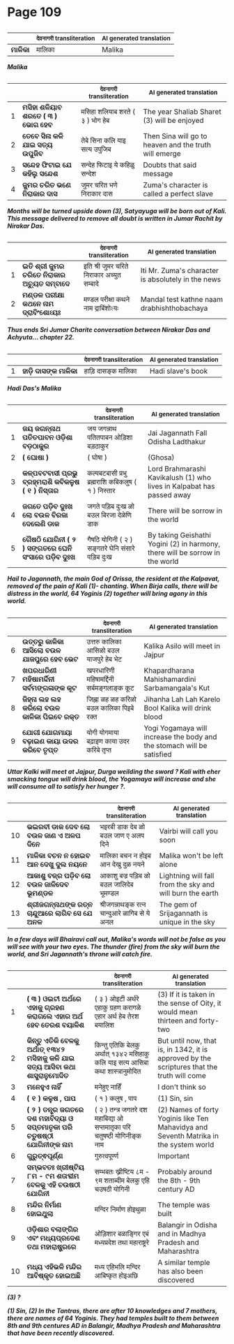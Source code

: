 # Page 109
## 
| | <sub>देवनागरी transliteration</sub> | <sub>AI generated translation</sub> |
| --- | --- | ---|
| **ମାଳିକା** | मालिका | Malika | <!-- Block 1 -->
<!-- Section [1],  -->
<!-- Placeholder for translation. Place text between the underscores(_) and with no leading or trailing spaces. -->
**_Malika_**


## 
| | | <sub>देवनागरी transliteration</sub> | <sub>AI generated translation</sub> |
| --- | --- | --- | ---|
| 1 | **ମସିହା ଶଳିୟାବ ଶରତେ ( ୩ ) ଭୋଗ ହେବ** | मसिहा शलियाब शरते ( ३ ) भोग हेब | The year Shaliab Sharet (3) will be enjoyed | <!-- Block 2 -->
| 2 | **ତେବେ ସିନା କଳି ଯାଇ ସତ୍ୟ ଉପୁଜିବ** | तेबे सिना कलि याइ सत्य उपुजिब | Then Sina will go to heaven and the truth will emerge | <!-- Block 2 -->
| 3 | **ସନ୍ଦେହ ଫିଟାଇ ଯେ କହିଲୁ ସନ୍ଦେଶ** | सन्देह फिटाइ ये कहिळु सन्देश | Doubts that said message | <!-- Block 2 -->
| 4 | **ଜୁମର ଚରିତ ଭଣେ ନିରାକାର ଦାସ** | जुमर चरित भणे निराकार दास | Zuma&#39;s character is called a perfect slave | <!-- Block 2 -->
<!-- Section [2],  -->
<!-- Placeholder for translation. Place text between the underscores(_) and with no leading or trailing spaces. -->
**_Months will be turned upside down (3), Satyayuga will be born out of Kali. This message delivered to remove all doubt is written in Jumar Rachit by Nirakar Das._**


## 
| | | <sub>देवनागरी transliteration</sub> | <sub>AI generated translation</sub> |
| --- | --- | --- | ---|
| 1 | **ଇତି ଶ୍ରୀ ଜୁମର ଚରିତେ ନିରାକାର ଅଚ୍ୟୁତ ସମ୍ବାଦେ** | इति श्री जुमर चरिते निराकार अच्युत सम्बादे | Iti Mr. Zuma&#39;s character is absolutely in the news | <!-- Block 3 -->
| 2 | **ମଣ୍ଡଳ ପରୀକ୍ଷା କଥନେ ନାମ ଦ୍ରାବିଂଶୋଽୟଃ** | मण्डल परीक्षा कथने नाम द्राबिंशोଽयः | Mandal test kathne naam drabhishthobachaya | <!-- Block 3 -->
<!-- Section [3],  -->
<!-- Placeholder for translation. Place text between the underscores(_) and with no leading or trailing spaces. -->
**_Thus ends Sri Jumar Charite conversation between Nirakar Das and Achyuta... chapter 22._**


## 
| | | <sub>देवनागरी transliteration</sub> | <sub>AI generated translation</sub> |
| --- | --- | --- | ---|
| 1 | **ହାଡ଼ି ଦାସଙ୍କ ମାଳିକା** | हाड़ि दासङ्क मालिका | Hadi slave&#39;s book | <!-- Block 4 -->
<!-- Section [4],  -->
<!-- Placeholder for translation. Place text between the underscores(_) and with no leading or trailing spaces. -->
**_Hadi Das's Malika_**


## 
| | | <sub>देवनागरी transliteration</sub> | <sub>AI generated translation</sub> |
| --- | --- | --- | ---|
| 1 | **ଜୟ ଜଗନ୍ନାଥ ପତିତପାବନ ଓଡ଼ିଶା ବଡ଼ଠାକୁର** | जय जगन्नाथ पतितपाबन ओड़िशा बड़ठाकुर | Jai Jagannath Fall Odisha Ladthakur | <!-- Block 6 -->
| 2 | **( ଘୋଷା )** | ( घोषा ) | (Ghosa) | <!-- Block 5 -->
| 3 | **କଳ୍ପବଟବାସୀ ପ୍ରଭୁ ବ୍ରହ୍ମରାଶି କବିକଳୁଷ ( ୧ ) ନିସ୍ତାର** | कल्पबटबासी प्रभु ब्रह्मराशि कबिकलुष ( १ ) निस्तार | Lord Brahmarashi Kavikalush (1) who lives in Kalpabat has passed away | <!-- Block 6 -->
| 4 | **ଜଗତେ ପଡ଼ିବ ଦୁଃଖ ଲୋ ବଉଳ ବିରଜା ଦେଲେଣି ଡାକ** | जगते पड़िब दुःख ळो बउल बिरजा देळेणि डाक | There will be sorrow in the world | <!-- Block 6 -->
| 5 | **ଗୈଷଠି ଯୋଗିନୀ ( ୨ ) ସଙ୍ଗତରେ ଘେନି ସଂସାରେ ପଡ଼ିବ ଦୁଃଖ** | गैषठि योगिनी ( २ ) सङ्गतरे घेनि संसारे पड़िब दुःख | By taking Geishathi Yogini (2) in harmony, there will be sorrow in the world | <!-- Block 6 -->

**_Hail to Jagannath, the main God of Orissa, the resident at the Kalpavat, removed of the pain of Kali (1)- chanting. When Birja calls, there will be distress in the world, 64 Yoginis (2) together will bring agony in this world._**

## 
| | | <sub>देवनागरी transliteration</sub> | <sub>AI generated translation</sub> |
| --- | --- | --- | ---|
| 6 | **ଉତ୍ତରୁ କାଳିକା ଆସିଲୋ ବଉଳ ଯାଜପୁରେ ହେବ ଭେଟ** | उत्तरु कालिका आसिळो बउल याजपुरे हेब भेट | Kalika Asilo will meet in Jajpur | <!-- Block 6 -->
| 7 | **ଖପରଧାରିଣୀ ମହିଷାମର୍ଦ୍ଦିନୀ ସର୍ବମଙ୍ଗଳାଙ୍କ କୂଟ** | खपरधारिणी महिषामर्द्दिनी सर्बमङ्गलाङ्क कूट | Khapardharana Mahishamardini Sarbamangala&#39;s Kut | <!-- Block 6 -->
| 8 | **ଜିହ୍ନା ଲହ ଲହ କରିଲୋ ବଉଳ କାଳିକା ପିଇବେ ରକ୍ତ** | जिह्ना ळह ळह करिळो बउल कालिका पिइबे रक्त | Jihanha Lah Lah Karelo Bool Kalika will drink blood | <!-- Block 6 -->
| 9 | **ଯୋଗୀ ଯୋଗମାୟା ବଢ଼ାଇଣ କାୟା ଉଦର କରିବେ ତୃପ୍ତ** | योगी योगमाया बढ़ाइण काया उदर करिबे तृप्त | Yogi Yogamaya will increase the body and the stomach will be satisfied | <!-- Block 6 -->

**_Uttar Kalki will meet at Jajpur, Durga weilding the sword ? Kali with eher smacking tongue will drink blood, the Yogamaya will increase and she will consume all to satisfy her hunger ?._**

## 
| | | <sub>देवनागरी transliteration</sub> | <sub>AI generated translation</sub> |
| --- | --- | --- | ---|
| 10 | **ଭଇରବୀ ଡାକ ଦେବ ଲୋ ବଉଳ ଜାଣ ଏ ଅଳପ ଦିନେ** | भइरबी डाक देब ळो बउल जाण ए अलप दिने | Vairbi will call you soon | <!-- Block 6 -->
| 11 | **ମାଳିକା ବଚନ ନ ହୋଇବ ଆନ ଦେଖୁ ଦୁଲ ନୟନେ** | मालिका बचन न होइब आन देखु दुळ नयने | Malika won&#39;t be left alone | <!-- Block 6 -->
| 12 | **ଆକାଶୁ ବଜ୍ର ପଡ଼ିବ ଲୋ ବଉଳ ଜାଳିଦେବ ଭୂମଣ୍ଡଳ** | आकाशु बज्र पड़िब ळो बउल जालिदेब भूमण्डल | Lightning will fall from the sky and will burn the earth | <!-- Block 6 -->
| 13 | **ଶ୍ରୀଜଗନ୍ନାଥଙ୍କ ରତ୍ନ ଚାନ୍ଦୁଆରେ ଲାଗିବ ସେ ଯେ ଅନଳ** | श्रीजगन्नाथङ्क रत्न चान्दुआरे ळागिब से ये अनल | The gem of Srijagannath is unique in the sky | <!-- Block 6 -->
<!-- Section [6], [5],  -->
<!-- Placeholder for translation. Place text between the underscores(_) and with no leading or trailing spaces. -->
**_In a few days will Bhairavi call out, Malika's words will not be false as you will see with your two eyes. The thunder (fire) from the sky will burn the world, and Sri Jagannath's throne will catch fire._**


## 
| | | <sub>देवनागरी transliteration</sub> | <sub>AI generated translation</sub> |
| --- | --- | --- | ---|
| 1 | **( ୩ ) ଓଇଟୀ ଅର୍ଥରେ ଏହାକୁ ଗ୍ରହଣ କରାଗଲେ ଏହାର ଅର୍ଥ ହେବ ତେରଶ ବୟାଳିଶ** | ( ३ ) ओइटी अर्थरे एहाकु ग्रहण करागळे एहार अर्थ हेब तेरश बयालिश | (3) If it is taken in the sense of Oity, it would mean thirteen and forty-two | <!-- Block 7 -->
| 2 | **କିନ୍ତୁ ଏତିକି ବେଳକୁ ଅର୍ଥାତ୍‌ ୧୩୪୨ ମସିହାକୁ କଳି ଯାଇ ସତ୍ୟ ଆସିବା କଥା ଶାସ୍ତ୍ରାନୁମୋଦିତ** | किन्तु एतिकि बेलकु अर्थात्‌ १३४२ मसिहाकु कलि याइ सत्य आसिबा कथा शास्त्रानुमोदित | But until now, that is, in 1342, it is approved by the scriptures that the truth will come | <!-- Block 7 -->
| 3 | **ମନେହୁଏ ନାହିଁ** | मनेहुए नाहिँ | I don&#39;t think so | <!-- Block 7 -->
| 4 | **( ୧ ) କଳୁଷ , ପାପ** | ( १ ) कलुष , पाप | (1) Sin, sin | <!-- Block 7 -->
| 5 | **( ୨ ) ତନ୍ତ୍ର ଜଗତରେ ଦଶ ମହାବିଦ୍ୟା ଓ ସପ୍ତମାତୃକା ପରି ଚତୁଷଷ୍ଠୀ ଯୋଗିନୀଙ୍କ ନାମ** | ( २ ) तन्त्र जगतरे दश महाबिद्या ओ सप्तमातृका परि चतुषष्ठी योगिनीङ्क नाम | (2) Names of forty Yoginis like Ten Mahavidya and Seventh Matrika in the system world | <!-- Block 8 -->
| 6 | **ଗୁରୁତ୍ଵପୂର୍ଣ୍ଣ** | गुरुत्वपूर्ण्ण | Important | <!-- Block 8 -->
| 7 | **ସମ୍ଭବତଃ ଖ୍ରୀଷ୍ଟିୟ ୮ମ - ୯ମ ଶତାବ୍ଦୀମ ବେଳକୁ ଏହି ଚଉଷଠୀ ଯୋଗିନୀ** | सम्भबतः ख्रीष्टिय ८म - ९म शताब्दीम बेलकु एहि चउषठी योगिनी | Probably around the 8th - 9th century AD | <!-- Block 8 -->
| 8 | **ମନ୍ଦିର ନିର୍ମାଣ ହୋଇଥୁଲା** | मन्दिर निर्माण होइथुळा | The temple was built | <!-- Block 8 -->
| 9 | **ଓଡ଼ିଶାର ବଲାଙ୍ଗିର ଏବଂ ମଧ୍ୟପ୍ରଦେଶ ତଥା ମହାରାଷ୍ଟ୍ରରେ** | ओड़िशार बळाङ्गिर एबं मध्यप्रदेश तथा महाराष्ट्ररे | Balangir in Odisha and in Madhya Pradesh and Maharashtra | <!-- Block 8 -->
| 10 | **ମଧ୍ୟ ଏହିଭଳି ମନ୍ଦିର ଆବିଷ୍କୃତ ହୋଇଅଛି** | मध्य एहिभलि मन्दिर आबिष्कृत होइअछि | A similar temple has also been discovered | <!-- Block 8 -->
<!-- Section [7],  -->
<!-- Section [8], [9],  -->
<!-- Placeholder for translation. Place text between the underscores(_) and with no leading or trailing spaces. -->
**_(3) ?_**

**_(1) Sin, (2) In the Tantras, there are after 10 knowledges and 7 mothers, there are names of 64 Yoginis. They had temples built to them between 8th and 9th centures AD in Balangir, Madhya Pradesh and Maharashtra that have been recently discovered._**
